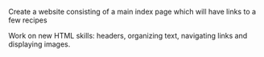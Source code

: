Create a website consisting of a main index page which will have links to a few recipes

Work on new HTML skills: headers, organizing text, navigating links and displaying images.  